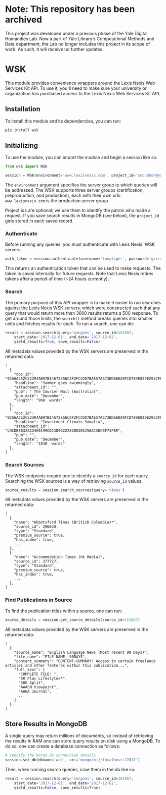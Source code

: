 # Note: This repository has been archived
This project was developed under a previous phase of the Yale Digital Humanities Lab. Now a part of Yale Library’s Computational Methods and Data department, the Lab no longer includes this project in its scope of work. As such, it will receive no further updates.


# WSK

This module provides convenience wrappers around the Lexis Nexis Web Services Kit API. To use it, you'll need to make sure your university or organization has purchased access to the Lexis Nexis Web Services Kit API.

## Installation

To install this module and its dependencies, you can run:

```bash
pip install wsk
```

## Initializing

To use the module, you can import the module and begin a session like so:

```python
from wsk import WSK

session = WSK(environment='www.lexisnexis.com', project_id='cucumber@yale.edu')
```

The `environment` argument specifies the server group to which queries will be addressed. The WSK supports three server groups (certification, preproduction, and production), each with their own urls. `www.lexisnexis.com` is the production server group.

Project ids are optional; we use them to identify the patron who made a request. If you save search results in MongoDB (see below), the `project_id` gets stored in each saved record.

### Authenticate

Before running any queries, you must authenticate with Lexis Nexis' WSK servers:

```python
auth_token = session.authenticate(username='tonytiger', password='grrrrreat')
```

This returns an authentication token that can be used to make requests. The token is saved internally for future requests. Note that Lexis Nexis retires tokens after a period of time (~24 hours currently).

### Search

The primary purpose of this API wrapper is to make it easier to run searches against the Lexis Nexis WSK servers, which were constructed such that any query that would return more than 3000 results returns a 500 response. To get around those limits, the `search()` method breaks queries into smaller units and fetches results for each. To run a search, one can do:

```python
result = session.search(query='mangoes', source_id=161887,
    start_date='2017-12-01', end_date='2017-12-02',
    yield_results=True, save_results=False)
```

All metadata values provided by the WSK servers are preserved in the returned data:

```
[
  {
    "doc_id": "02A6A252C52394AB97B14672E56C2F2FCCDD7BAE57A673BD668A9FCD789E029E295CF05DF658309C98518204E57CEA3E98718EE36B01E278E92861C544DB206E222C9E931557C251FE6650D6127090E25DCE4621DF709B6AC25C7241C18D248BE04ACF603628131770B7F958603D9CFB",
    "headline": "Summer goes swimmingly",
    "attachment_id": "",
    "pub": " The Courier Mail (Australia)",
    "pub_date": "December",
    "length": "968  words"
  },
  {
    "doc_id": "02A6A252C52394AB97B14672E56C2F2FCCDD7BAE57A673BD668A9FCD789E029E295CF05DF658309C98518204E57CEA3E98718EE36B01E278E92861C544DB206E222C9E931557C251FE6650D6127090E25DCE4621DF709B6AC25C7241C18D248BAEC7AB8C2DC198F6978CC606D5CC96E5",
    "headline": "Investment Climate Somalia",
    "attachment_id": "LNCDBE032A334E6199CDC3D9022282D83E5256AC5DCBF73F89",
    "pub": "",
    "pub_date": "December",
    "length": "1836  words"
  },
]
```

### Search Sources

The WSK endpoints require one to identify a `source_id` for each query. Searching the WSK sources is a way of retrieving `source_id` values.

```python
source_results = session.search_sources(query='times')
```

All metadata values provided by the WSK servers are preserved in the returned data:

```
[
  {
    "name": "Abbotsford Times (British Columbia)*",
    "source_id": 296030,
    "type": "Standard",
    "premium_source": true,
    "has_index": true,
    ...
  },
  {
    "name": "Accommodation Times (Ht Media)",
    "source_id": 377727,
    "type": "Standard",
    "premium_source": true,
    "has_index": true,
    ...
  },
]
```

### Find Publications in Source

To find the publication titles within a source, one can run:

```python
source_details = session.get_source_details(source_id=161887)
```

All metadata values provided by the WSK servers are preserved in the returned data:

```
[
  {
    "source_name": "English Language News (Most recent 90 Days)",
    "file_name": "FILE-NAME: 90DAYS",
    "content_summary": "CONTENT-SUMMARY: Access to certain freelance articles and other features within this publication...",
    "full_text": [
      "COMPLETE FILE: ",
      "50 Plus Lifestyles*",
      "580 Split",
      "AAACN Viewpoint",
      "AANA Journal",
      ...
    ]
  }
]
```

## Store Results in MongoDB

A single query may return millions of documents, so instead of retrieving the results in RAM one can store query results on disk using a MongoDB. To do so, one can create a database connection as follows:

```python
# specify the mongo db connection details
session.set_db(dbname='wsk', uri='mongodb://localhost:27017')
```

Then, when running search queries, save them in the db like so:

```python
result = session.search(query='mangoes', source_id=161887,
    start_date='2017-12-01', end_date='2017-12-02',
    yield_results=False, save_results=True)
```
